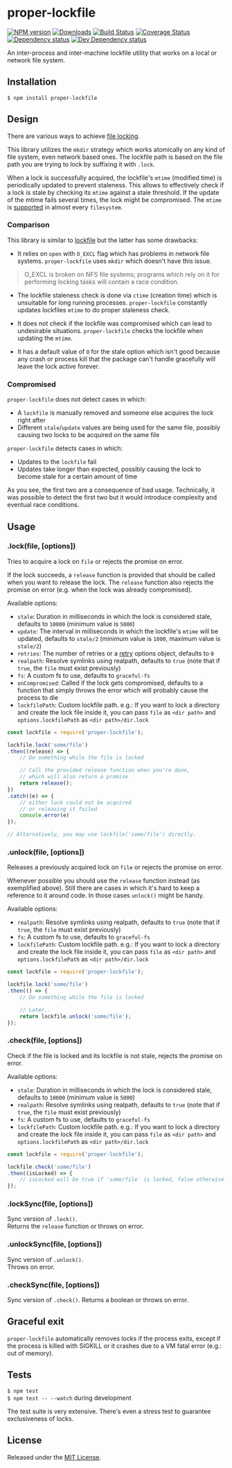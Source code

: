 # proper-lockfile

[![NPM version][npm-image]][npm-url] [![Downloads][downloads-image]][npm-url] [![Build Status][travis-image]][travis-url] [![Coverage Status][codecov-image]][codecov-url] [![Dependency status][david-dm-image]][david-dm-url] [![Dev Dependency status][david-dm-dev-image]][david-dm-dev-url]

[npm-url]:https://npmjs.org/package/proper-lockfile
[downloads-image]:http://img.shields.io/npm/dm/proper-lockfile.svg
[npm-image]:http://img.shields.io/npm/v/proper-lockfile.svg
[travis-url]:https://travis-ci.org/moxystudio/node-proper-lockfile
[travis-image]:http://img.shields.io/travis/moxystudio/node-proper-lockfile/master.svg
[codecov-url]:https://codecov.io/gh/moxystudio/node-proper-lockfile
[codecov-image]:https://img.shields.io/codecov/c/github/moxystudio/node-proper-lockfile/master.svg
[david-dm-url]:https://david-dm.org/moxystudio/node-proper-lockfile
[david-dm-image]:https://img.shields.io/david/moxystudio/node-proper-lockfile.svg
[david-dm-dev-url]:https://david-dm.org/moxystudio/node-proper-lockfile?type=dev
[david-dm-dev-image]:https://img.shields.io/david/dev/moxystudio/node-proper-lockfile.svg

An inter-process and inter-machine lockfile utility that works on a local or network file system.


## Installation

`$ npm install proper-lockfile`


## Design

There are various ways to achieve [file locking](http://en.wikipedia.org/wiki/File_locking).

This library utilizes the `mkdir` strategy which works atomically on any kind of file system, even network based ones.
The lockfile path is based on the file path you are trying to lock by suffixing it with `.lock`.

When a lock is successfully acquired, the lockfile's `mtime` (modified time) is periodically updated to prevent staleness. This allows to effectively check if a lock is stale by checking its `mtime` against a stale threshold. If the update of the mtime fails several times, the lock might be compromised. The `mtime` is [supported](http://en.wikipedia.org/wiki/Comparison_of_file_systems) in almost every `filesystem`.


### Comparison

This library is similar to [lockfile](https://github.com/isaacs/lockfile) but the latter has some drawbacks:

- It relies on `open` with `O_EXCL` flag which has problems in network file systems. `proper-lockfile` uses `mkdir` which doesn't have this issue.

> O_EXCL is broken on NFS file systems; programs which rely on it for performing locking tasks will contain a race condition.

- The lockfile staleness check is done via `ctime` (creation time) which is unsuitable for long running processes. `proper-lockfile` constantly updates lockfiles `mtime` to do proper staleness check.

- It does not check if the lockfile was compromised which can lead to undesirable situations. `proper-lockfile` checks the lockfile when updating the `mtime`.

- It has a default value of `0` for the stale option which isn't good because any crash or process kill that the package can't handle gracefully will leave the lock active forever.


### Compromised

`proper-lockfile` does not detect cases in which:

- A `lockfile` is manually removed and someone else acquires the lock right after
- Different `stale`/`update` values are being used for the same file, possibly causing two locks to be acquired on the same file

`proper-lockfile` detects cases in which:

- Updates to the `lockfile` fail
- Updates take longer than expected, possibly causing the lock to become stale for a certain amount of time


As you see, the first two are a consequence of bad usage. Technically, it was possible to detect the first two but it would introduce complexity and eventual race conditions.


## Usage

### .lock(file, [options])

Tries to acquire a lock on `file` or rejects the promise on error.

If the lock succeeds, a `release` function is provided that should be called when you want to release the lock. The `release` function also rejects the promise on error (e.g. when the lock was already compromised).

Available options:

- `stale`: Duration in milliseconds in which the lock is considered stale, defaults to `10000` (minimum value is `5000`)
- `update`: The interval in milliseconds in which the lockfile's `mtime` will be updated, defaults to `stale/2` (minimum value is `1000`, maximum value is `stale/2`)
- `retries`: The number of retries or a [retry](https://www.npmjs.org/package/retry) options object, defaults to `0`
- `realpath`: Resolve symlinks using realpath, defaults to `true` (note that if `true`, the `file` must exist previously)
- `fs`: A custom fs to use, defaults to `graceful-fs`
- `onCompromised`: Called if the lock gets compromised, defaults to a function that simply throws the error which will probably cause the process to die
- `lockfilePath`: Custom lockfile path. e.g.: If you want to lock a directory and create the lock file inside it, you can pass `file` as `<dir path>` and `options.lockfilePath` as `<dir path>/dir.lock`


```js
const lockfile = require('proper-lockfile');

lockfile.lock('some/file')
.then((release) => {
    // Do something while the file is locked

    // Call the provided release function when you're done,
    // which will also return a promise
    return release();
})
.catch((e) => {
    // either lock could not be acquired
    // or releasing it failed
    console.error(e)
});

// Alternatively, you may use lockfile('some/file') directly.
```


### .unlock(file, [options])

Releases a previously acquired lock on `file` or rejects the promise on error.

Whenever possible you should use the `release` function instead (as exemplified above). Still there are cases in which it's hard to keep a reference to it around code. In those cases `unlock()` might be handy.

Available options:

- `realpath`: Resolve symlinks using realpath, defaults to `true` (note that if `true`, the `file` must exist previously)
- `fs`: A custom fs to use, defaults to `graceful-fs`
- `lockfilePath`: Custom lockfile path. e.g.: If you want to lock a directory and create the lock file inside it, you can pass `file` as `<dir path>` and `options.lockfilePath` as `<dir path>/dir.lock`


```js
const lockfile = require('proper-lockfile');

lockfile.lock('some/file')
.then(() => {
    // Do something while the file is locked

    // Later..
    return lockfile.unlock('some/file');
});
```

### .check(file, [options])

Check if the file is locked and its lockfile is not stale, rejects the promise on error.

Available options:

- `stale`: Duration in milliseconds in which the lock is considered stale, defaults to `10000` (minimum value is `5000`)
- `realpath`: Resolve symlinks using realpath, defaults to `true` (note that if `true`, the `file` must exist previously)
- `fs`: A custom fs to use, defaults to `graceful-fs`
- `lockfilePath`: Custom lockfile path. e.g.: If you want to lock a directory and create the lock file inside it, you can pass `file` as `<dir path>` and `options.lockfilePath` as `<dir path>/dir.lock`


```js
const lockfile = require('proper-lockfile');

lockfile.check('some/file')
.then((isLocked) => {
    // isLocked will be true if 'some/file' is locked, false otherwise
});
```

### .lockSync(file, [options])

Sync version of `.lock()`.   
Returns the `release` function or throws on error.

### .unlockSync(file, [options])

Sync version of `.unlock()`.   
Throws on error.

### .checkSync(file, [options])

Sync version of `.check()`.
Returns a boolean or throws on error.


## Graceful exit

`proper-lockfile` automatically removes locks if the process exits, except if the process is killed with SIGKILL or it crashes due to a VM fatal error (e.g.: out of memory).


## Tests

`$ npm test`   
`$ npm test -- --watch` during development

The test suite is very extensive. There's even a stress test to guarantee exclusiveness of locks.


## License

Released under the [MIT License](http://www.opensource.org/licenses/mit-license.php).
